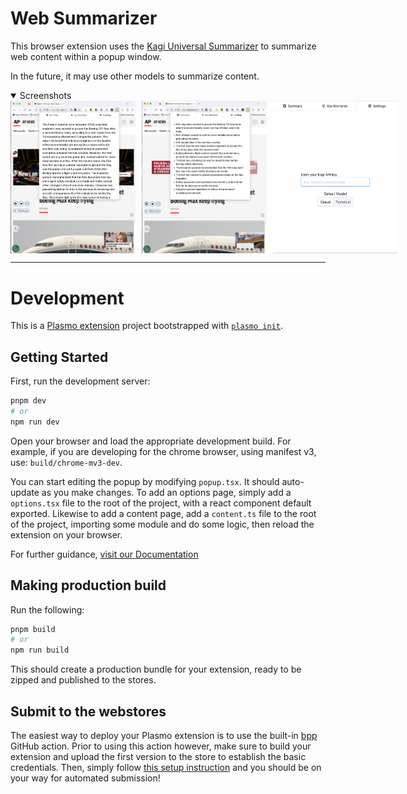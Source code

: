 # Web Summarizer

This browser extension uses the [Kagi Universal Summarizer](https://kagi.com/summarizer/index.html) to summarize web content
 within a popup window.

In the future, it may use other models to summarize content.


<details open>
    <summary>Screenshots</summary>
    <div style="display:flex;">
        <img src="static/summary.png" alt="summary" style="max-width:200px; height:auto; margin-right:10px;">
        <img src="static/key_moments.png" alt="key moments" style="max-width:200px; height:auto; margin-right:10px;">
        <img src="static/settings.png" alt="settings" style="max-width:200px; height:auto;">
    </div>
</details>



---

# Development

This is a [Plasmo extension](https://docs.plasmo.com/) project bootstrapped
with [`plasmo init`](https://www.npmjs.com/package/plasmo).

## Getting Started

First, run the development server:

```bash
pnpm dev
# or
npm run dev
```

Open your browser and load the appropriate development build. For example, if you are developing for the chrome browser,
using manifest v3, use: `build/chrome-mv3-dev`.

You can start editing the popup by modifying `popup.tsx`. It should auto-update as you make changes. To add an options
page, simply add a `options.tsx` file to the root of the project, with a react component default exported. Likewise to
add a content page, add a `content.ts` file to the root of the project, importing some module and do some logic, then
reload the extension on your browser.

For further guidance, [visit our Documentation](https://docs.plasmo.com/)

## Making production build

Run the following:

```bash
pnpm build
# or
npm run build
```

This should create a production bundle for your extension, ready to be zipped and published to the stores.

## Submit to the webstores

The easiest way to deploy your Plasmo extension is to use the built-in [bpp](https://bpp.browser.market) GitHub action.
Prior to using this action however, make sure to build your extension and upload the first version to the store to
establish the basic credentials. Then, simply
follow [this setup instruction](https://docs.plasmo.com/framework/workflows/submit) and you should be on your way for
automated submission!
